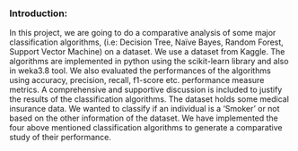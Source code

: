 ### Introduction:
In this project, we are going to do a comparative analysis of some major
classification algorithms, (i.e: Decision Tree, Naïve Bayes, Random Forest, Support
Vector Machine) on a dataset. We use a dataset from Kaggle. The algorithms are
implemented in python using the scikit-learn library and also in weka3.8 tool. We
also evaluated the performances of the algorithms using accuracy, precision, recall,
f1-score etc. performance measure metrics. A comprehensive and supportive
discussion is included to justify the results of the classification algorithms. The
dataset holds some medical insurance data. We wanted to classify if an individual
is a ‘Smoker’ or not based on the other information of the dataset. We have
implemented the four above mentioned classification algorithms to generate a
comparative study of their performance.
